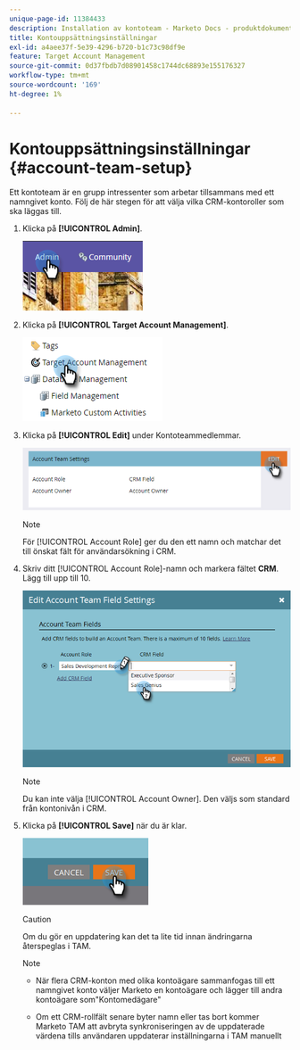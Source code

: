 ```yaml
---
unique-page-id: 11384433
description: Installation av kontoteam - Marketo Docs - produktdokumentation
title: Kontouppsättningsinställningar
exl-id: a4aee37f-5e39-4296-b720-b1c73c98df9e
feature: Target Account Management
source-git-commit: 0d37fbdb7d08901458c1744dc68893e155176327
workflow-type: tm+mt
source-wordcount: '169'
ht-degree: 1%

---
```


# Kontouppsättningsinställningar {#account-team-setup}

Ett kontoteam är en grupp intressenter som arbetar tillsammans med ett namngivet konto. Följ de här stegen för att välja vilka CRM-kontoroller som ska läggas till.

1. Klicka på **[!UICONTROL Admin]**.

   ![](assets/one-3.png)

1. Klicka på **[!UICONTROL Target Account Management]**.

   ![](assets/account-team-setup-2.png)

1. Klicka på **[!UICONTROL Edit]** under Kontoteammedlemmar.

   ![](assets/3.png)

   >[!NOTE]
   >
   >För [!UICONTROL Account Role] ger du den ett namn och matchar det till önskat fält för användarsökning i CRM.

1. Skriv ditt [!UICONTROL Account Role]-namn och markera fältet **CRM**. Lägg till upp till 10.

   ![](assets/four-2.png)

   >[!NOTE]
   >
   >Du kan inte välja [!UICONTROL Account Owner]. Den väljs som standard från kontonivån i CRM.

1. Klicka på **[!UICONTROL Save]** när du är klar.

   ![](assets/five-2.png)

   >[!CAUTION]
   >
   >Om du gör en uppdatering kan det ta lite tid innan ändringarna återspeglas i TAM.

   >[!NOTE]
   >
   >* När flera CRM-konton med olika kontoägare sammanfogas till ett namngivet konto väljer Marketo en kontoägare och lägger till andra kontoägare som&quot;Kontomedägare&quot;
   >
   >* Om ett CRM-rollfält senare byter namn eller tas bort kommer Marketo TAM att avbryta synkroniseringen av de uppdaterade värdena tills användaren uppdaterar inställningarna i TAM manuellt
